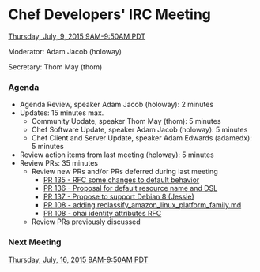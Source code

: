 # Chef Developers' IRC Meeting

[Thursday, July, 9, 2015 9AM-9:50AM PDT](http://www.timeanddate.com/worldclock/fixedtime.html?msg=%23chef-hacking+developers%27+meeting&iso=20150709T12&p1=419&am=50)

Moderator:  Adam Jacob (holoway)

Secretary:  Thom May (thom)

### Agenda
* Agenda Review, speaker Adam Jacob (holoway): 2 minutes
* Updates: 15 minutes max.
  * Community Update, speaker Thom May (thom): 5 minutes
  * Chef Software Update, speaker Adam Jacob (holoway): 5 minutes
  * Chef Client and Server Update, speaker Adam Edwards (adamedx): 5 minutes
* Review action items from last meeting (holoway): 5 minutes
* Review PRs:  35 minutes
  * Review new PRs and/or PRs deferred during last meeting
    * [PR 135 - RFC some changes to default behavior](https://github.com/chef/chef-rfc/pull/135)
    * [PR 136 - Proposal for default resource name and DSL](https://github.com/chef/chef-rfc/pull/136)
    * [PR 137 - Propose to support Debian 8 (Jessie)](https://github.com/chef/chef-rfc/pull/137)
    * [PR 108 - adding reclassify_amazon_linux_platform_family.md](https://github.com/chef/chef-rfc/pull/109)
    * [PR 108 - ohai identity attributes RFC](https://github.com/chef/chef-rfc/pull/108)
  * Review PRs previously discussed

### Next Meeting

[Thursday, July, 16, 2015 9AM-9:50AM PDT](http://www.timeanddate.com/worldclock/fixedtime.html?msg=%23chef-hacking+developers%27+meeting&iso=20150716T12&p1=419&am=50)
